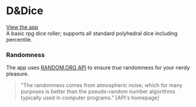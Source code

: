 # D&Dice
[View the app](https://d-n-dice.herokuapp.com/)\
A basic rpg dice roller; supports all standard polyhedral dice including percentile.

### Randomness
The app uses [RANDOM.ORG API](https://www.random.org/) to ensure *true* randomness for your nerdy pleasure.
> "The randomness comes from atmospheric noise, which for many purposes is better than the pseudo-random number algorithms typically used in computer programs." [API's homepage]
